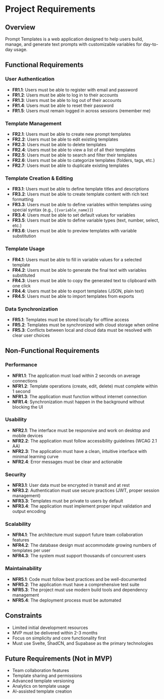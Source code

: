 # Project Requirements

## Overview

Prompt Templates is a web application designed to help users build, manage, and generate text prompts with customizable variables for day-to-day usage.

## Functional Requirements

### User Authentication
- **FR1.1**: Users must be able to register with email and password
- **FR1.2**: Users must be able to log in to their accounts
- **FR1.3**: Users must be able to log out of their accounts
- **FR1.4**: Users must be able to reset their password
- **FR1.5**: Users must remain logged in across sessions (remember me)

### Template Management
- **FR2.1**: Users must be able to create new prompt templates
- **FR2.2**: Users must be able to edit existing templates
- **FR2.3**: Users must be able to delete templates
- **FR2.4**: Users must be able to view a list of all their templates
- **FR2.5**: Users must be able to search and filter their templates
- **FR2.6**: Users must be able to categorize templates (folders, tags, etc.)
- **FR2.7**: Users must be able to duplicate existing templates

### Template Creation & Editing
- **FR3.1**: Users must be able to define template titles and descriptions
- **FR3.2**: Users must be able to create template content with rich text formatting
- **FR3.3**: Users must be able to define variables within templates using special syntax (e.g., `{{variable_name}}`)
- **FR3.4**: Users must be able to set default values for variables
- **FR3.5**: Users must be able to define variable types (text, number, select, etc.)
- **FR3.6**: Users must be able to preview templates with variable substitution

### Template Usage
- **FR4.1**: Users must be able to fill in variable values for a selected template
- **FR4.2**: Users must be able to generate the final text with variables substituted
- **FR4.3**: Users must be able to copy the generated text to clipboard with one click
- **FR4.4**: Users must be able to export templates (JSON, plain text)
- **FR4.5**: Users must be able to import templates from exports

### Data Synchronization
- **FR5.1**: Templates must be stored locally for offline access
- **FR5.2**: Templates must be synchronized with cloud storage when online
- **FR5.3**: Conflicts between local and cloud data must be resolved with clear user choices

## Non-Functional Requirements

### Performance
- **NFR1.1**: The application must load within 2 seconds on average connections
- **NFR1.2**: Template operations (create, edit, delete) must complete within 1 second
- **NFR1.3**: The application must function without internet connection
- **NFR1.4**: Synchronization must happen in the background without blocking the UI

### Usability
- **NFR2.1**: The interface must be responsive and work on desktop and mobile devices
- **NFR2.2**: The application must follow accessibility guidelines (WCAG 2.1 AA)
- **NFR2.3**: The application must have a clean, intuitive interface with minimal learning curve
- **NFR2.4**: Error messages must be clear and actionable

### Security
- **NFR3.1**: User data must be encrypted in transit and at rest
- **NFR3.2**: Authentication must use secure practices (JWT, proper session management)
- **NFR3.3**: Templates must be private to users by default
- **NFR3.4**: The application must implement proper input validation and output encoding

### Scalability
- **NFR4.1**: The architecture must support future team collaboration features
- **NFR4.2**: The database design must accommodate growing numbers of templates per user
- **NFR4.3**: The system must support thousands of concurrent users

### Maintainability
- **NFR5.1**: Code must follow best practices and be well-documented
- **NFR5.2**: The application must have a comprehensive test suite
- **NFR5.3**: The project must use modern build tools and dependency management
- **NFR5.4**: The deployment process must be automated

## Constraints
- Limited initial development resources
- MVP must be delivered within 2-3 months
- Focus on simplicity and core functionality first
- Must use Svelte, ShadCN, and Supabase as the primary technologies

## Future Requirements (Not in MVP)
- Team collaboration features
- Template sharing and permissions
- Advanced template versioning
- Analytics on template usage
- AI-assisted template creation 